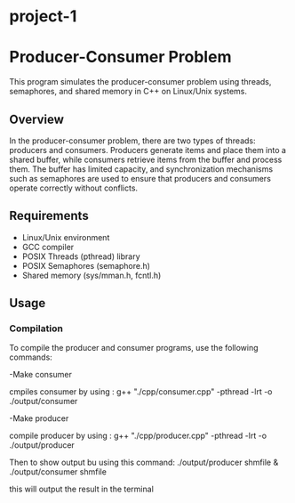 # project-1

# Producer-Consumer Problem

This program simulates the producer-consumer problem using threads, semaphores, and shared memory in C++ on Linux/Unix systems.

## Overview

In the producer-consumer problem, there are two types of threads: producers and consumers. Producers generate items and place them into a shared buffer, while consumers retrieve items from the buffer and process them. The buffer has limited capacity, and synchronization mechanisms such as semaphores are used to ensure that producers and consumers operate correctly without conflicts.

## Requirements

- Linux/Unix environment
- GCC compiler
- POSIX Threads (pthread) library
- POSIX Semaphores (semaphore.h)
- Shared memory (sys/mman.h, fcntl.h)

## Usage

### Compilation

To compile the producer and consumer programs, use the following commands:


-Make consumer

cmpiles consumer by using : g++ "./cpp/consumer.cpp" -pthread -lrt -o ./output/consumer

-Make producer

compile producer by using : g++ "./cpp/producer.cpp" -pthread -lrt -o ./output/producer

Then to show output bu using this command: ./output/producer shmfile & ./output/consumer shmfile
 
this will output the result in the terminal  
